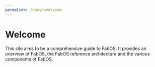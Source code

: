 ```yaml
---
permalink: /docs/overview
---
```


# Welcome

This site aims to be a comprehensive guide to FabOS. It provides an overview of FabOS, the FabOS reference architecture and the various components of FabOS.
